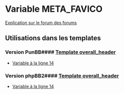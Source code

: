 # Variable META_FAVICO
[Explication sur le forum des forums](http://forum.forumactif.com/t294113-listing-des-variables#META_FAVICO)
## Utilisations dans les templates
### Version PunBB#### [Template overall_header](punbb/overall_header.md)
* [Variable à la ligne 14](../punbb/overall_header.tpl#L14)
### Version phpBB2#### [Template overall_header](subsilver/overall_header.md)
* [Variable à la ligne 14](../subsilver/overall_header.tpl#L14)